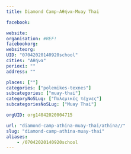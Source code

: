 ```yaml
---
title: Diamond Camp-Αθήνα-Muay Thai

facebook:

website:
organisation: #REF!
facebookorg:
websiteorg:
UID: "07042020140920school"
cities: "Αθήνα"
perioxi: ""
address: ""

places: [""]
categories: ["polemikes-texnes"]
subcategories: ["muay-thai"]
categoryNoSLug: ["Πολεμικές τέχνες"]
subcategoriesNoSLug: ["Muay Thai"]

orgUID: org14042020004715

url: "diamond-camp-athina-muay-thai/athina//"
slug: "diamond-camp-athina-muay-thai"
aliases:
    - /07042020140920school
---
```





